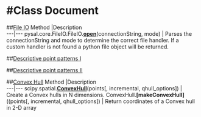 #Class Document
==================
##[File IO](http://docs.scipy.org/doc/numpy/reference/generated/numpy.loadtxt.html)
Method |Description                                               
---|---
pysal.core.FileIO.FileIO.**[open](http://www.pysal.org/library/open.html#FileIO.open)**(connectionString, mode) | Parses the connectionString and mode to determine the correct file handler. If a custom handler is not found a python file object will be returned.

##[Descriptive point patterns I](https://github.com/GPH498598F14/GPH498598F14/blob/master/project/05_point_pattern_basics.pdf)

##[Descriptive point patterns II](https://github.com/GPH498598F14/GPH498598F14/blob/master/project/09_point_distance.pdf)

##[Convex Hull](http://docs.scipy.org/doc/scipy-dev/reference/generated/scipy.spatial.ConvexHull.html)
Method |Description                                               
---|---
scipy.spatial.**[ConvexHull](http://docs.scipy.org/doc/scipy-dev/reference/generated/scipy.spatial.ConvexHull.html)**(points[, incremental, qhull_options]) | Create a Convex hulls in N dimensions.
ConvexHull.**[makeConvexHull]**((points[, incremental, qhull_options]) | Return coordinates of a Convex hull in 2-D array
